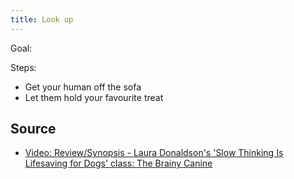 ```yaml
---
title: Look up
---
```


Goal:

Steps:
- Get your human off the sofa
- Let them hold your favourite treat


## Source
- [Video: Review/Synopsis - Laura Donaldson's 'Slow Thinking Is Lifesaving for Dogs' class: The Brainy Canine](https://www.youtube.com/watch?v=l3noLRrwkgU)
